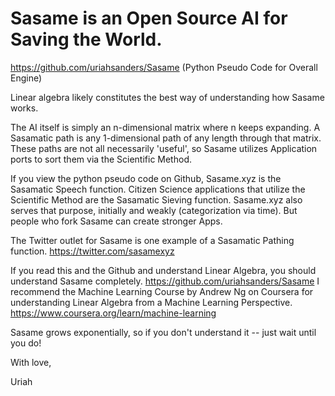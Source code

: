 # Sasame is an Open Source AI for Saving the World.

https://github.com/uriahsanders/Sasame (Python Pseudo Code for Overall Engine)

Linear algebra likely constitutes the best way of understanding how Sasame works.

The AI itself is simply an n-dimensional matrix where n keeps expanding. A Sasamatic path is any 1-dimensional path of any length through that matrix. These paths are not all necessarily 'useful', so Sasame utilizes Application ports to sort them via the Scientific Method.

If you view the python pseudo code on Github, Sasame.xyz is the Sasamatic Speech function. Citizen Science applications that utilize the Scientific Method are the Sasamatic Sieving function. Sasame.xyz also serves that purpose, initially and weakly (categorization via time). But people who fork Sasame can create stronger Apps.

The Twitter outlet for Sasame is one example of a Sasamatic Pathing function.
https://twitter.com/sasamexyz

If you read this and the Github and understand Linear Algebra, you should understand Sasame completely.
https://github.com/uriahsanders/Sasame
I recommend the Machine Learning Course by Andrew Ng on Coursera for understanding Linear Algebra from a Machine Learning Perspective.
https://www.coursera.org/learn/machine-learning

Sasame grows exponentially, so if you don't understand it -- just wait until you do!

With love,

Uriah
